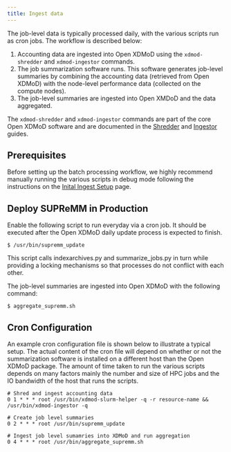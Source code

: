 ```yaml
---
title: Ingest data
---
```


The job-level data is typically processed daily, with the various scripts run as cron jobs. The workflow is described below:

1. Accounting data are ingested into Open XDMoD using the `xdmod-shredder` and `xdmod-ingestor` commands.
1. The job summarization software runs. This software generates job-level summaries by combining the accounting data (retrieved from Open XDMoD) with the node-level performance data (collected on the compute nodes).
1. The job-level summaries are ingested into Open XMDoD and the data aggregated.

The `xdmod-shredder` and `xdmod-ingestor` commands are part of the core Open XDMoD software and are documented in the [Shredder](http://open.xdmod.org/shredder.html) and [Ingestor](http://open.xdmod.org/ingestor.html) guides.

## Prerequisites

Before setting up the batch processing workflow, we highly recommend manually running the various scripts in debug mode following
the instructions on the [Inital Ingest Setup](supremm-bootstrap.md) page.

Deploy SUPReMM in Production
--------------------------------

Enable the following script to run everyday via a cron job.  It should be executed
after the Open XDMoD daily update process is expected to finish.

    $ /usr/bin/supremm_update

This script calls indexarchives.py and summarize_jobs.py in turn while providing a
locking mechanisms so that processes do not conflict with each other.

The job-level summaries are ingested into Open XDMoD with the following command:

    $ aggregate_supremm.sh

Cron Configuration
------------------

An example cron configuration file is shown below to illustrate a typical
setup. The actual content of the cron file will depend on whether or not the
summarization software is installed on a different host than the Open XDMoD
package. The amount of time taken to run the various scripts depends on many
factors mainly the number and size of HPC jobs and the IO bandwidth of the host
that runs the scripts.

    # Shred and ingest accounting data
    0 1 * * * root /usr/bin/xdmod-slurm-helper -q -r resource-name && /usr/bin/xdmod-ingestor -q

    # Create job level summaries
    0 2 * * * root /usr/bin/supremm_update

    # Ingest job level sumamries into XDMoD and run aggregation
    0 4 * * * root /usr/bin/aggregate_supremm.sh
